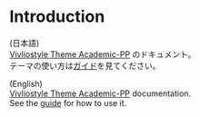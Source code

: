 # Introduction

(日本語)  
[Vivliostyle Theme Academic-PP](https://github.com/PocoPota/vivliostyle-theme-academic-pp) のドキュメント。  
テーマの使い方は[ガイド](ja/guide.md)を見てください。

(English)  
[Vivliostyle Theme Academic-PP](https://github.com/PocoPota/vivliostyle-theme-academic-pp) documentation.  
See the [guide](en/guide.md) for how to use it.
